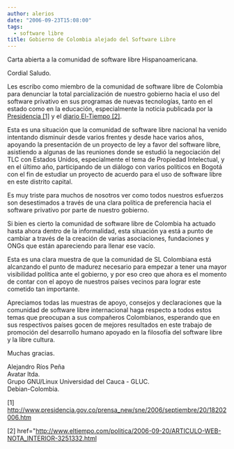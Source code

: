 ```yaml
---
author: alerios
date: "2006-09-23T15:08:00"
tags:
  - software libre
title: Gobierno de Colombia alejado del Software Libre
---
```


Carta abierta a la comunidad de software libre Hispanoamericana.

Cordial Saludo.

Les escribo como miembro de la comunidad de software libre de Colombia para
denunciar la total parcialización de nuestro gobierno hacia el uso del
software privativo en sus programas de nuevas tecnologías, tanto en el estado
como en la educación, especialmente la noticia publicada por la [Presidencia
[1]](http://www.presidencia.gov.co/prensa_new/sne/2006/septiembre/20/18202006.htm)
y el [diario El-Tiempo
[2]](http://www.eltiempo.com/politica/2006-09-20/ARTICULO-WEB-NOTA_INTERIOR-3251332.html).

Esta es una situación que la comunidad de software libre nacional ha venido
intentando disminuir desde varios frentes y desde hace varios años, apoyando
la presentación de un proyecto de ley a favor del software libre, asistiendo a
algunas de las reuniones donde se estudió la negociación del TLC con Estados
Unidos, especialmente el tema de Propiedad Intelectual, y en el último año,
participando de un diálogo con varios políticos en Bogotá con el fin de
estudiar un proyecto de acuerdo para el uso de software libre en este distrito
capital.

Es muy triste para muchos de nosotros ver como todos nuestros esfuerzos son
desestimados a través de una clara política de preferencia hacia el software
privativo por parte de nuestro gobierno.

Si bien es cierto la comunidad de software libre de Colombia ha actuado hasta
ahora dentro de la informalidad, esta situación ya está a punto de cambiar a
través de la creación de varias asociaciones, fundaciones y ONGs que están
apareciendo para llenar ese vacío.

Esta es una clara muestra de que la comunidad de SL Colombiana está alcanzando
el punto de madurez necesario para empezar a tener una mayor visibilidad
política ante el gobierno, y por eso creo que ahora es el momento de contar
con el apoyo de nuestros países vecinos para lograr este cometido tan
importante.

Apreciamos todas las muestras de apoyo, consejos y declaraciones que la
comunidad de software libre internacional haga respecto a todos estos temas
que preocupan a sus compañeros Colombianos, esperando que en sus respectivos
países gocen de mejores resultados en este trabajo de promoción del desarrollo
humano apoyado en la filosofía del software libre y la libre cultura.

Muchas gracias.

Alejandro Ríos Peña  
Avatar ltda.  
Grupo GNU/Linux Universidad del Cauca - GLUC.  
Debian-Colombia.

[1]
http://www.presidencia.gov.co/prensa_new/sne/2006/septiembre/20/18202006.htm

[2] href="http://www.eltiempo.com/politica/2006-09-20/ARTICULO-WEB-NOTA_INTERIOR-3251332.html
